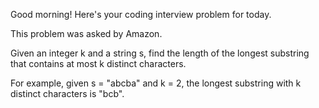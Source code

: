 Good morning! Here's your coding interview problem for today.This problem was asked by Amazon.Given an integer k and a string s, find the length of the longest substring thatcontains at most k distinct characters.For example, given s = "abcba" and k = 2, the longest substring with k distinctcharacters is "bcb".